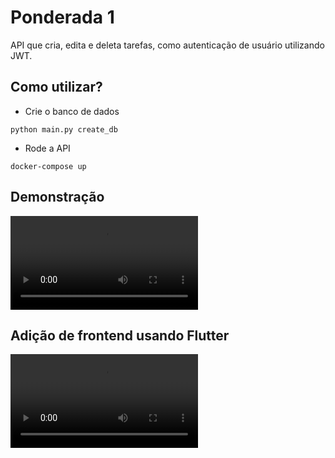 # Ponderada 1

API que cria, edita e deleta tarefas, como autenticação de usuário utilizando JWT.

## Como utilizar?

- Crie o banco de dados
```
python main.py create_db
```

- Rode a API
```
docker-compose up
```

## Demonstração

<video controls src="Gravando 2024-04-29 034834.mp4" title="Demonstração"></video>

## Adição de frontend usando Flutter

<video controls src="Gravando 2024-05-12 222533.mp4" title="Title"></video>